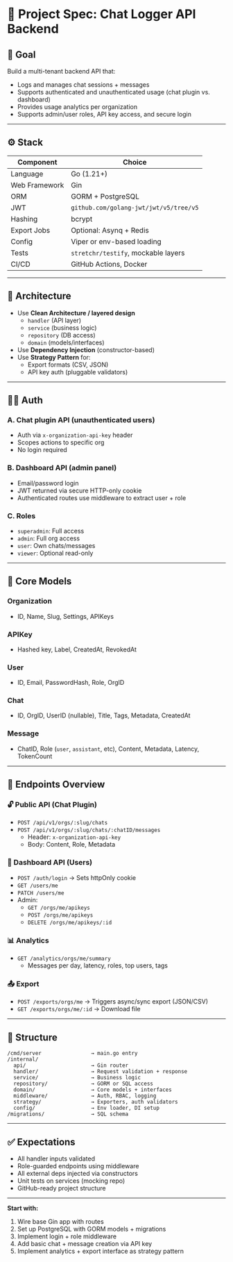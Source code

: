 # 🧱 Project Spec: Chat Logger API Backend

## 🚀 Goal

Build a multi-tenant backend API that:

- Logs and manages chat sessions + messages
- Supports authenticated and unauthenticated usage (chat plugin vs. dashboard)
- Provides usage analytics per organization
- Supports admin/user roles, API key access, and secure login

---

## ⚙️ Stack

| Component     | Choice                              |
| ------------- | ----------------------------------- |
| Language      | Go (1.21+)                          |
| Web Framework | Gin                                 |
| ORM           | GORM + PostgreSQL                   |
| JWT           | `github.com/golang-jwt/jwt/v5/tree/v5` |
| Hashing       | bcrypt                              |
| Export Jobs   | Optional: Asynq + Redis             |
| Config        | Viper or env-based loading          |
| Tests         | `stretchr/testify`, mockable layers |
| CI/CD         | GitHub Actions, Docker              |

---

## 📐 Architecture

- Use **Clean Architecture / layered design**
  - `handler` (API layer)
  - `service` (business logic)
  - `repository` (DB access)
  - `domain` (models/interfaces)
- Use **Dependency Injection** (constructor-based)
- Use **Strategy Pattern** for:
  - Export formats (CSV, JSON)
  - API key auth (pluggable validators)

---

## 🧑‍💻 Auth

### A. Chat plugin API (unauthenticated users)

- Auth via `x-organization-api-key` header
- Scopes actions to specific org
- No login required

### B. Dashboard API (admin panel)

- Email/password login
- JWT returned via secure HTTP-only cookie
- Authenticated routes use middleware to extract user + role

### C. Roles

- `superadmin`: Full access
- `admin`: Full org access
- `user`: Own chats/messages
- `viewer`: Optional read-only

---

## 🧱 Core Models

### Organization

- ID, Name, Slug, Settings, APIKeys

### APIKey

- Hashed key, Label, CreatedAt, RevokedAt

### User

- ID, Email, PasswordHash, Role, OrgID

### Chat

- ID, OrgID, UserID (nullable), Title, Tags, Metadata, CreatedAt

### Message

- ChatID, Role (`user`, `assistant`, etc), Content, Metadata, Latency, TokenCount

---

## 📲 Endpoints Overview

### 🔓 Public API (Chat Plugin)

- `POST /api/v1/orgs/:slug/chats`
- `POST /api/v1/orgs/:slug/chats/:chatID/messages`
  - Header: `x-organization-api-key`
  - Body: Content, Role, Metadata

### 🔐 Dashboard API (Users)

- `POST /auth/login` → Sets httpOnly cookie
- `GET /users/me`
- `PATCH /users/me`
- Admin:
  - `GET /orgs/me/apikeys`
  - `POST /orgs/me/apikeys`
  - `DELETE /orgs/me/apikeys/:id`

### 📊 Analytics

- `GET /analytics/orgs/me/summary`
  - Messages per day, latency, roles, top users, tags

### 📤 Export

- `POST /exports/orgs/me` → Triggers async/sync export (JSON/CSV)
- `GET /exports/orgs/me/:id` → Download file

---

## 📁 Structure

```plaintext
/cmd/server                → main.go entry
/internal/
  api/                     → Gin router
  handler/                 → Request validation + response
  service/                 → Business logic
  repository/              → GORM or SQL access
  domain/                  → Core models + interfaces
  middleware/              → Auth, RBAC, logging
  strategy/                → Exporters, auth validators
  config/                  → Env loader, DI setup
/migrations/               → SQL schema
```

---

## ✅ Expectations

- All handler inputs validated
- Role-guarded endpoints using middleware
- All external deps injected via constructors
- Unit tests on services (mocking repo)
- GitHub-ready project structure

---

**Start with:**

1. Wire base Gin app with routes
2. Set up PostgreSQL with GORM models + migrations
3. Implement login + role middleware
4. Add basic chat + message creation via API key
5. Implement analytics + export interface as strategy pattern
